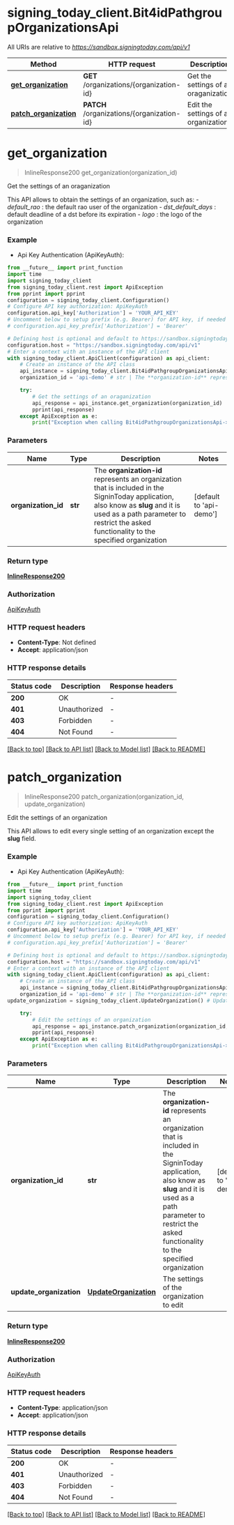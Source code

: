 # signing_today_client.Bit4idPathgroupOrganizationsApi

All URIs are relative to *https://sandbox.signingtoday.com/api/v1*

Method | HTTP request | Description
------------- | ------------- | -------------
[**get_organization**](Bit4idPathgroupOrganizationsApi.md#get_organization) | **GET** /organizations/{organization-id} | Get the settings of an oraganization
[**patch_organization**](Bit4idPathgroupOrganizationsApi.md#patch_organization) | **PATCH** /organizations/{organization-id} | Edit the settings of an organization


# **get_organization**
> InlineResponse200 get_organization(organization_id)

Get the settings of an oraganization

This API allows to obtain the settings of an organization, such as:   - _default_rao_ : the default rao user of the organization   - _dst_default_days_ : default deadline of a dst before its expiration   - _logo_ : the logo of the organization 

### Example

* Api Key Authentication (ApiKeyAuth):
```python
from __future__ import print_function
import time
import signing_today_client
from signing_today_client.rest import ApiException
from pprint import pprint
configuration = signing_today_client.Configuration()
# Configure API key authorization: ApiKeyAuth
configuration.api_key['Authorization'] = 'YOUR_API_KEY'
# Uncomment below to setup prefix (e.g. Bearer) for API key, if needed
# configuration.api_key_prefix['Authorization'] = 'Bearer'

# Defining host is optional and default to https://sandbox.signingtoday.com/api/v1
configuration.host = "https://sandbox.signingtoday.com/api/v1"
# Enter a context with an instance of the API client
with signing_today_client.ApiClient(configuration) as api_client:
    # Create an instance of the API class
    api_instance = signing_today_client.Bit4idPathgroupOrganizationsApi(api_client)
    organization_id = 'api-demo' # str | The **organization-id** represents an organization that is included in the SigninToday application, also know as **slug** and it is used as a path parameter to restrict the asked functionality to the specified organization  (default to 'api-demo')

    try:
        # Get the settings of an oraganization
        api_response = api_instance.get_organization(organization_id)
        pprint(api_response)
    except ApiException as e:
        print("Exception when calling Bit4idPathgroupOrganizationsApi->get_organization: %s\n" % e)
```

### Parameters

Name | Type | Description  | Notes
------------- | ------------- | ------------- | -------------
 **organization_id** | **str**| The **organization-id** represents an organization that is included in the SigninToday application, also know as **slug** and it is used as a path parameter to restrict the asked functionality to the specified organization  | [default to &#39;api-demo&#39;]

### Return type

[**InlineResponse200**](InlineResponse200.md)

### Authorization

[ApiKeyAuth](../README.md#ApiKeyAuth)

### HTTP request headers

 - **Content-Type**: Not defined
 - **Accept**: application/json

### HTTP response details
| Status code | Description | Response headers |
|-------------|-------------|------------------|
**200** | OK |  -  |
**401** | Unauthorized |  -  |
**403** | Forbidden |  -  |
**404** | Not Found |  -  |

[[Back to top]](#) [[Back to API list]](../README.md#documentation-for-api-endpoints) [[Back to Model list]](../README.md#documentation-for-models) [[Back to README]](../README.md)

# **patch_organization**
> InlineResponse200 patch_organization(organization_id, update_organization)

Edit the settings of an organization

This API allows to edit every single setting of an organization except the **slug** field. 

### Example

* Api Key Authentication (ApiKeyAuth):
```python
from __future__ import print_function
import time
import signing_today_client
from signing_today_client.rest import ApiException
from pprint import pprint
configuration = signing_today_client.Configuration()
# Configure API key authorization: ApiKeyAuth
configuration.api_key['Authorization'] = 'YOUR_API_KEY'
# Uncomment below to setup prefix (e.g. Bearer) for API key, if needed
# configuration.api_key_prefix['Authorization'] = 'Bearer'

# Defining host is optional and default to https://sandbox.signingtoday.com/api/v1
configuration.host = "https://sandbox.signingtoday.com/api/v1"
# Enter a context with an instance of the API client
with signing_today_client.ApiClient(configuration) as api_client:
    # Create an instance of the API class
    api_instance = signing_today_client.Bit4idPathgroupOrganizationsApi(api_client)
    organization_id = 'api-demo' # str | The **organization-id** represents an organization that is included in the SigninToday application, also know as **slug** and it is used as a path parameter to restrict the asked functionality to the specified organization  (default to 'api-demo')
update_organization = signing_today_client.UpdateOrganization() # UpdateOrganization | The settings of the organization to edit

    try:
        # Edit the settings of an organization
        api_response = api_instance.patch_organization(organization_id, update_organization)
        pprint(api_response)
    except ApiException as e:
        print("Exception when calling Bit4idPathgroupOrganizationsApi->patch_organization: %s\n" % e)
```

### Parameters

Name | Type | Description  | Notes
------------- | ------------- | ------------- | -------------
 **organization_id** | **str**| The **organization-id** represents an organization that is included in the SigninToday application, also know as **slug** and it is used as a path parameter to restrict the asked functionality to the specified organization  | [default to &#39;api-demo&#39;]
 **update_organization** | [**UpdateOrganization**](UpdateOrganization.md)| The settings of the organization to edit | 

### Return type

[**InlineResponse200**](InlineResponse200.md)

### Authorization

[ApiKeyAuth](../README.md#ApiKeyAuth)

### HTTP request headers

 - **Content-Type**: application/json
 - **Accept**: application/json

### HTTP response details
| Status code | Description | Response headers |
|-------------|-------------|------------------|
**200** | OK |  -  |
**401** | Unauthorized |  -  |
**403** | Forbidden |  -  |
**404** | Not Found |  -  |

[[Back to top]](#) [[Back to API list]](../README.md#documentation-for-api-endpoints) [[Back to Model list]](../README.md#documentation-for-models) [[Back to README]](../README.md)

